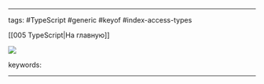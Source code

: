____

tags: #TypeScript #generic #keyof #index-access-types

[[005 TypeScript|На главную]]

![](https://www.youtube.com/watch?v=7XFPVJ4u8bc)

keywords:

_____

